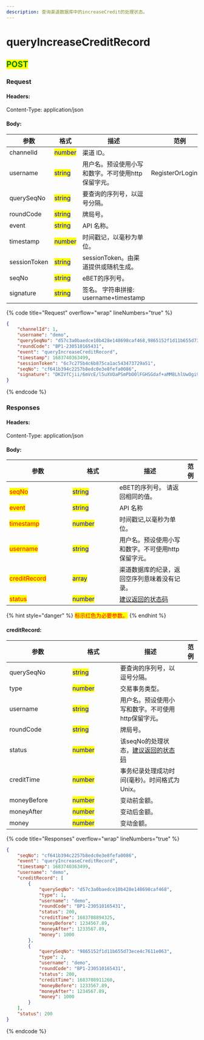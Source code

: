 ```yaml
---
description: 查询渠道数据库中的increaseCredit的处理状态。
---
```


# queryIncreaseCreditRecord

## <mark style="color:green;">POST</mark>

### **Request**

#### Headers:

Content-Type: application/json

#### Body:

<table><thead><tr><th width="150">参数</th><th width="116">格式</th><th>描述</th><th data-hidden>范例</th></tr></thead><tbody><tr><td>channelId</td><td><mark style="color:blue;">number</mark></td><td>渠道 ID。</td><td></td></tr><tr><td>username</td><td><mark style="color:blue;">string</mark></td><td>用户名。预设使用小写和数字。不可使用http保留字元。</td><td>RegisterOrLoginReq</td></tr><tr><td>querySeqNo</td><td><mark style="color:blue;">string</mark></td><td>要查询的序列号，以逗号分隔。</td><td></td></tr><tr><td>roundCode</td><td><mark style="color:blue;">string</mark></td><td>牌局号。</td><td></td></tr><tr><td>event</td><td><mark style="color:blue;">string</mark></td><td>API 名称。</td><td></td></tr><tr><td>timestamp</td><td><mark style="color:blue;">number</mark></td><td>时间戳记，以毫秒为单位。</td><td></td></tr><tr><td>sessionToken</td><td><mark style="color:blue;">string</mark></td><td>sessionToken。由渠道提供或随机生成。</td><td></td></tr><tr><td>seqNo</td><td><mark style="color:blue;">string</mark></td><td>eBET的序列号。 </td><td></td></tr><tr><td>signature</td><td><mark style="color:blue;">string</mark></td><td>签名。 字符串拼接: username+timestamp</td><td></td></tr></tbody></table>

{% code title="Request" overflow="wrap" lineNumbers="true" %}
```json
{
    "channelId": 1,
    "username": "demo",
    "querySeqNo": "d57c3a0baedce10b428e148698caf468,9865152f1d11b655d73ece4c7611e063",
    "roundCode": "BP1-230510165431",
    "event": "queryIncreaseCreditRecord",
    "timestamp": 1683740363499,
    "sessionToken": "6c7c275b4c6b875ca1ac543473729a51",
    "seqNo": "cf641b394c2257b8edc0e3e8fefa0086",
    "signature": "DKIVfCjii/6mVcE/l5uXVOaPSmPbO0lFGHSGdaf+aMM8LhlUwOgi9ntKfe+CsUgL1wkWlRCl2zgm2XXWPkLqzg=="
}
```
{% endcode %}

### **Responses**

#### Headers:

Content-Type: application/json

#### Body:

<table><thead><tr><th width="150">参数</th><th width="108">格式</th><th>描述</th><th data-hidden>范例</th></tr></thead><tbody><tr><td><mark style="color:red;">seqNo</mark></td><td><mark style="color:blue;">string</mark></td><td>eBET的序列号。 请返回相同的值。</td><td></td></tr><tr><td><mark style="color:red;">event</mark></td><td><mark style="color:blue;">string</mark></td><td>API 名称</td><td></td></tr><tr><td><mark style="color:red;">timestamp</mark></td><td><mark style="color:blue;">number</mark></td><td>时间戳记,以毫秒为单位。</td><td></td></tr><tr><td><mark style="color:red;">username</mark></td><td><mark style="color:blue;">string</mark></td><td>用户名。预设使用小写和数字。不可使用http保留字元。</td><td></td></tr><tr><td><mark style="color:red;">creditRecord</mark></td><td><mark style="color:blue;">array</mark></td><td>渠道数据库的纪录，返回空序列意味着没有记录。</td><td></td></tr><tr><td><mark style="color:red;">status</mark></td><td><mark style="color:blue;">number</mark></td><td><a href="../../ebet-zhuang-tai-ma.md#jian-yi-xiang-ying-de-zhuang-tai-dai-ma">建议返回的状态码</a></td><td></td></tr></tbody></table>

{% hint style="danger" %}
<mark style="color:red;">标示红色为必要参数。</mark>
{% endhint %}

#### creditRecord:

<table><thead><tr><th width="150">参数</th><th width="110">格式</th><th>描述</th><th data-hidden>范例</th></tr></thead><tbody><tr><td>querySeqNo</td><td><mark style="color:blue;">string</mark></td><td>要查询的序列号，以逗号分隔。</td><td></td></tr><tr><td>type</td><td><mark style="color:blue;">number</mark></td><td>交易事务类型。</td><td></td></tr><tr><td>username</td><td><mark style="color:blue;">string</mark></td><td>用户名。预设使用小写和数字。不可使用http保留字元。</td><td></td></tr><tr><td>roundCode</td><td><mark style="color:blue;">string</mark></td><td>牌局号。</td><td></td></tr><tr><td>status</td><td><mark style="color:blue;">number</mark></td><td>该seqNo的处理状态，<a href="../../ebet-zhuang-tai-ma.md#jian-yi-xiang-ying-de-zhuang-tai-dai-ma">建议返回的状态码</a></td><td></td></tr><tr><td>creditTime</td><td><mark style="color:blue;">number</mark></td><td>事务纪录处理成功时间(毫秒)。时间格式为Unix。</td><td></td></tr><tr><td>moneyBefore</td><td><mark style="color:blue;">number</mark></td><td>变动前金额。</td><td></td></tr><tr><td>moneyAfter</td><td><mark style="color:blue;">number</mark></td><td>变动后金额。</td><td></td></tr><tr><td>money</td><td><mark style="color:blue;">number</mark></td><td>变动金额。</td><td></td></tr></tbody></table>

{% code title="Responses" overflow="wrap" lineNumbers="true" %}
```json
{
    "seqNo": "cf641b394c2257b8edc0e3e8fefa0086",
    "event": "queryIncreaseCreditRecord",
    "timestamp": 1683740363499,
    "username": "demo",
    "creditRecord": [
        {
            "querySeqNo": "d57c3a0baedce10b428e148698caf468",
            "type": 1,
            "username": "demo",
            "roundCode": "BP1-230510165431",
            "status": 200,
            "creditTime": 1683708894325,
            "moneyBefore": 1234567.89,
            "moneyAfter": 1233567.89,
            "money": 1000
        },
        {
            "querySeqNo": "9865152f1d11b655d73ece4c7611e063",
            "type": 2,
            "username": "demo",
            "roundCode": "BP1-230510165431",
            "status": 200,
            "creditTime": 1683708911260,
            "moneyBefore": 1233567.89,
            "moneyAfter": 1234567.89,
            "money": 1000
        }
    ],
    "status": 200
}
```
{% endcode %}

